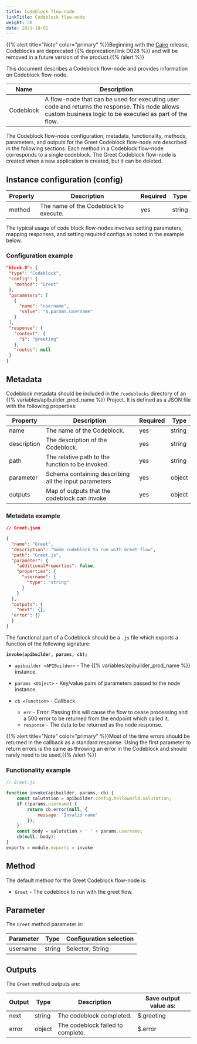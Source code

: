 ```yaml
---
title: Codeblock flow-node
linkTitle: Codeblock flow-node
weight: 30
date: 2021-10-01
---
```


{{% alert title="Note" color="primary" %}}Beginning with the [Cairo](/docs/release_notes/cairo) release, Codeblocks are deprecated {{% deprecation/link D028 %}} and will be removed in a future version of the product.{{% /alert %}}

This document describes a Codeblock flow-node and provides information on Codeblock flow-node.

| Name | Description |
| --- | --- |
| Codeblock | A flow-node that can be used for executing user code and returns the response. This node allows custom business logic to be executed as part of the flow. |

The Codeblock flow-node configuration, metadata, functionality, methods, parameters, and outputs for the Greet Codeblock flow-node are described in the following sections. Each method in a Codeblock flow-node corresponds to a single codeblock. The Greet Codeblock flow-node is created when a new application is created, but it can be deleted.

## Instance configuration (config)

| Property | Description | Required | Type |
| --- | --- | --- | --- |
| method | The name of the Codeblock to execute. | yes | string |

The typical usage of code block flow-nodes involves setting parameters, mapping responses, and setting required configs as noted in the example below.

### Configuration example

```json
"block.0": {
 "type": "Codeblock",
 "config": {
   "method": "Greet"
 },
 "parameters": [
   {
     "name": "username",
     "value": "$.params.username"
   }
 ],
 "response": {
   "context": {
     "$": "greeting"
   },
   "routes": null
 }
}
```

## Metadata

Codeblock metadata should be included in the `/codeblocks` directory of an {{% variables/apibuilder_prod_name %}} Project. It is defined as a JSON file with the following properties:

| Property | Description | Required | Type |
| --- | --- | --- | --- |
| name | The name of the Codeblock. | yes | string |
| description | The description of the Codeblock. | yes | string |
| path | The relative path to the function to be invoked. | yes | string |
| parameter | Schema containing describing all the input parameters | yes | object |
| outputs | Map of outputs that the codeblock can invoke | yes | object |

### Metadata example

```json
// Greet.json

{
  "name": "Greet",
  "description": "Some codeblock to run with Greet flow",
  "path": "Greet.js",
  "parameter": {
    "additionalProperties": false,
    "properties": {
      "username": {
        "type": "string"
      }
    }
  },
  "outputs": {
    "next": {},
  "error": {}
  }
}
```

The functional part of a Codeblock should be a `.js` file which exports a function of the following signature:

**`invoke(apibuilder, params, cb);`**

* `apibuilder <APIBuilder>` - The {{% variables/apibuilder_prod_name %}} instance.
* `params <Object>` - Key/value pairs of parameters passed to the node instance.
* `cb <Function>` - Callback.

    * `err` - Error. Passing this will cause the flow to cease processing and a 500 error to be returned from the endpoint which called it.
    * `response` - The data to be returned as the node response.

{{% alert title="Note" color="primary" %}}Most of the time errors should be returned in the callback as a standard response. Using the first parameter to return errors is the same as throwing an error in the Codeblock and should rarely need to be used.{{% /alert %}}

### Functionality example

```javascript
// Greet.js

function invoke(apibuilder, params, cb) {
    const salutation = apibuilder.config.helloworld.salutation;
    if (!params.username) {
        return cb.error(null, {
            message: 'Invalid name'
        });
    }
    const body = salutation + ' ' + params.username;
    cb(null, body);
}
exports = module.exports = invoke
```

## Method

The default method for the Greet Codeblock flow-node is:

* `Greet` - The codeblock to run with the greet flow.

## Parameter

The `Greet` method parameter is:

| Parameter | Type | Configuration selection |
| --- | --- | --- |
| username | string | Selector, String |

## Outputs

The `Greet` method outputs are:

| Output | Type | Description | Save output value as: |
| --- | --- | --- | --- |
| next | string | The codeblock completed. | $.greeting |
| error | object | The codeblock failed to complete. | $.error |
